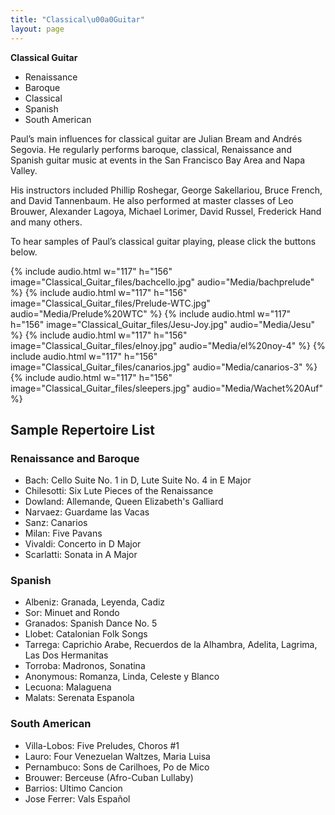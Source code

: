 ```yaml
---
title: "Classical\u00a0Guitar"
layout: page
---
```



<div class="side-block" markdown=1>

**Classical Guitar**

- Renaissance
- Baroque
- Classical
- Spanish
- South American

</div>

Paul’s main influences for classical guitar are Julian Bream and Andrés Segovia. He regularly performs baroque, classical, Renaissance and Spanish guitar music at events in the San Francisco Bay Area and Napa Valley.

His instructors included Phillip Roshegar, George Sakellariou, Bruce French, and David Tannenbaum. He also performed at master classes of Leo Brouwer, Alexander Lagoya, Michael Lorimer, David Russel, Frederick Hand and many others.

To hear samples of Paul’s classical guitar playing, please click the buttons below.

{% include audio.html w="117" h="156" image="Classical_Guitar_files/bachcello.jpg" audio="Media/bachprelude" %}
{% include audio.html w="117" h="156" image="Classical_Guitar_files/Prelude-WTC.jpg" audio="Media/Prelude%20WTC" %}
{% include audio.html w="117" h="156" image="Classical_Guitar_files/Jesu-Joy.jpg" audio="Media/Jesu" %}
{% include audio.html w="117" h="156" image="Classical_Guitar_files/elnoy.jpg" audio="Media/el%20noy-4" %}
{% include audio.html w="117" h="156" image="Classical_Guitar_files/canarios.jpg" audio="Media/canarios-3" %}
{% include audio.html w="117" h="156" image="Classical_Guitar_files/sleepers.jpg" audio="Media/Wachet%20Auf" %}

## Sample Repertoire List

### Renaissance and Baroque

- Bach: Cello Suite No. 1 in D, Lute Suite No. 4 in E Major
- Chilesotti: Six Lute Pieces of the Renaissance
- Dowland: Allemande, Queen Elizabeth's Galliard
- Narvaez: Guardame las Vacas
- Sanz: Canarios
- Milan: Five Pavans
- Vivaldi: Concerto in D Major
- Scarlatti: Sonata in A Major

### Spanish

- Albeniz: Granada, Leyenda, Cadiz
- Sor: Minuet and Rondo
- Granados: Spanish Dance No. 5
- Llobet: Catalonian Folk Songs
- Tarrega: Caprichio Arabe, Recuerdos de la Alhambra, Adelita, Lagrima, Las Dos Hermanitas
- Torroba: Madronos, Sonatina
- Anonymous: Romanza, Linda, Celeste y Blanco
- Lecuona: Malaguena
- Malats: Serenata Espanola

### South American

- Villa-Lobos: Five Preludes, Choros #1
- Lauro: Four Venezuelan Waltzes, Maria Luisa
- Pernambuco: Sons de Carilhoes, Po de Mico
- Brouwer: Berceuse (Afro-Cuban Lullaby)
- Barrios: Ultimo Cancion
- Jose Ferrer: Vals Español
